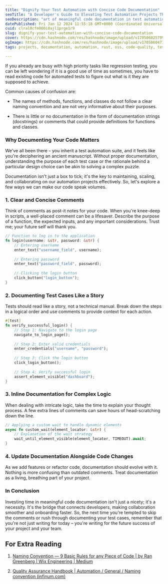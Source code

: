 ```yaml
---
title: "Dignify Your Test Automation with Concise Code Documentation"
seoTitle: "A Developer's Guide to Elevating Test Automation Projects Through Thou"
seoDescription: "art of meaningful code documentation in test automation. Join us as we explore practical tips for developers to enhance collaboration, scalable"
datePublished: Fri Jan 12 2024 11:55:18 GMT+0000 (Coordinated Universal Time)
cuid: clral0cfm000i0ajl1prge1r9
slug: dignify-your-test-automation-with-concise-code-documentation
cover: https://cdn.hashnode.com/res/hashnode/image/upload/v1705060257996/d7ba5356-62be-43c4-93d7-45fd8403dba9.png
ogImage: https://cdn.hashnode.com/res/hashnode/image/upload/v1705060471405/a265d8ed-76a5-4b53-b1cc-a8a9cd444750.png
tags: projects, documentation, automation, rust, oss, code-quality, test-automation

---
```


If you already are busy with high priority tasks like regression testing, you can be left wondering if it is a good use of time as sometimes, you have to read existing code for automated tests to figure out what is it they are supposed to achieve.

Common causes of confusion are:

* The names of methods, functions, and classes do not follow a clear naming convention and are not very informative about their purposes.
    
* There is little or no documentation in the form of documentation strings (docstrings) or comments that could provide definitions for functions and classes.
    

### Why Documenting Your Code Matters

We've all been there – you inherit a test automation suite, and it feels like you're deciphering an ancient manuscript. Without proper documentation, understanding the purpose of each test case or the rationale behind a particular design choice can be akin to solving a complex puzzle.

Documentation isn't just a box to tick; it's the key to maintaining, scaling, and collaborating on our automation projects effectively. So, let's explore a few ways we can make our code speak volumes.

### 1\. **Clear and Concise Comments**

Think of comments as post-it notes for your code. When you're knee-deep in scripts, a well-placed comment can be a lifesaver. Describe the purpose of a function, the expected inputs, and any important considerations. Trust me; your future self will thank you.

```rust
// Function to log in to the application
fn login(username: &str, password: &str) {
    // Entering username
    enter_text("username_field", username);
    
    // Entering password
    enter_text("password_field", password);
    
    // Clicking the login button
    click_button("login_button");
}
```

### 2\. **Documenting Test Cases Like a Story**

Tests should read like a story, not a technical manual. Break down the steps in a logical order and use comments to provide context for each action.

```rust
#[test]
fn verify_successful_login() {
    // Step 1: Navigate to the login page
    navigate_to_login_page();
    
    // Step 2: Enter valid credentials
    enter_credentials("username", "password");
    
    // Step 3: Click the login button
    click_login_button();
    
    // Step 4: Verify successful login
    assert_element_visible("dashboard");
}
```

### 3\. **Inline Documentation for Complex Logic**

When dealing with intricate logic, take the time to explain your thought process. A few extra lines of comments can save hours of head-scratching down the line.

```rust
// Applying a custom wait to handle dynamic elements
async fn custom_wait(element_locator: &str) {
    // Explanation of the wait strategy
    wait_until_element_visible(element_locator, TIMEOUT).await;
}
```

### 4\. **Update Documentation Alongside Code Changes**

As we add features or refactor code, documentation should evolve with it. Nothing is more confusing than outdated comments. Treat documentation as a living, breathing part of your project.

### In Conclusion

Investing time in meaningful code documentation isn't just a nicety; it's a necessity. It's the bridge that connects developers, making collaboration smoother and onboarding faster. So, the next time you're tempted to skip the comments or rush through documenting your test cases, remember that you're not just writing for today – you're writing for the future success of your project and your team.

## For Extra Reading

1. [Naming Convention — 9 Basic Rules for any Piece of Code | by Ran Greenberg | Wix Engineering | Medium](https://medium.com/wix-engineering/naming-convention-8-basic-rules-for-any-piece-of-code-c4c5f65b0c09)
    
2. [Quality Assurance Handbook | Automation / General / Naming convention (infinum.com)](https://infinum.com/handbook/qa/automation/general/naming-convention#:~:text=Why%20follow%20a%20naming%20convention,everyone%20follows%20the%20same%20style)